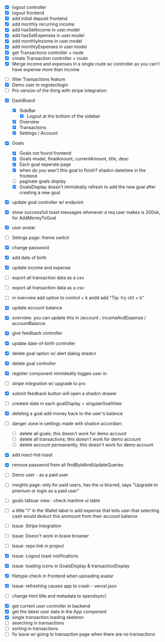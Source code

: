 - [x] logout controller
- [x] logout frontend
- [x] add initial deposit frontend
- [x] add monthly recurring income
- [x] add hasSetIncome in user.model
- [x] add hasSetExpenses in user.model
- [x] add monthlyIncome in user.model
- [x] add monthlyExpenses in user.model
- [x] get Transactions controller + route
- [x] create Transaction controller + route
- [x] Merge income and expenses in a single route w/ controller as you can't have expense more than income
<!-- - [ ] Add attachment feature in sidebar -->
- [ ] filter Transactions feature
- [x] Demo user in register/login
- [ ] Pro version of the thing with stripe integration
<!-- - [ ] Oauth? -->
- [x] DashBoard

  - [x] SideBar
    - [x] Logout at the bottom of the sidebar
  - [x] Overview
  - [x] Transactions
  - [x] Settings / Account

- [x] Goals

  - [x] Goals not found frontend
  - [x] Goals model, finalAmount, currentAmount, title, desc
  - [x] Each goal seperate page
  <!-- - [ ] markdown mode in goal desc -->
  - [x] when do you wan't this goal to finish? shadcn datetime in the frontend
  <!-- - [ ] shadcn command box on frontend -->
  - [ ] paginate goals display
  - [x] GoalsDisplay doesn't immideatly refresh to add the new goal after creating a new goal

- [x] update goal controller w/ endpoint
- [x] show successfull toast messages whenever a req user makes is 200ok, for AddMoneyToGoal
- [x] user avatar
- [ ] Setings page: theme switch

- [x] change password
- [x] add date of birth
- [x] update income and expense
- [ ] export all transaction data as a csv
- [ ] export all transaction data as a csv
- [ ] in overview add option to control + k andd add "Tip: try ctrl + k"
- [x] update account balance
- [x] overview: you can update this in /account ; incomeAndExpense / accountBalance
- [x] give feedback controller
- [x] update date-of-birth controller
- [x] delete goal option w/ alert dialog shadcn
- [x] delete goal controller
- [x] register component immideatly logges user in
- [ ] stripe integration w/ upgrade to pro
  <!-- - [ ] max 5 goals for free user, unlimited goals for paid user -->
  <!-- - [ ] add more categories for goals, user model: categories-default [1, 2, 3, 4, 5 ] -->
- [x] submit feedback button will open a shadcn drawer
- [ ] created-date in each goalDisplay + singularGoalView
- [x] deleting a goal add money back to the user's balance
- [ ] danger zone in settings made with shadcn accordian:

  - [ ] delete all goals; this doesn't work for demo account
  - [ ] delete all transactions; this doesn't work for demo account
  - [ ] delete account permanantly; this doesn't work for demo account

- [x] add react-hot-toast
- [x] remove password from all findByIdAndUpdateQueries
- [ ] Demo user - as a paid user
- [ ] insights page: only for paid users, has the ui blurred, says "Upgrade to premium or login as a paid user"
- [ ] goals tabluar view : check mantine ui table
- [ ] a little "i" in the Wallet label in add expense that tells user that selecting cash would deduct this ammount from their account balance
- [ ] Issue: Stripe Integration
- [ ] Issue: Doesn't work in brave browser
- [ ] Issue: repo link in project
- [x] Issue: Logout toast notifications
- [x] Issue: loading icons in GoalsDisplay & transactionDisplay
- [x] filetype check in frontend when uploading avatar
- [x] Issue: refreshing causes app to crash - vercel.json
- [ ] change html title and metadata to spendsync!
<!-- - [ ] add a password to protect the reset demo user thing -->
- [x] get current user controller in backend
- [x] get the latest user data in the App component
- [x] single transaction loading skeleton
- [ ] searching in transactions
- [ ] sorting in transactions
- [ ] fix issue w/ going to transaction page when there are no transactions
